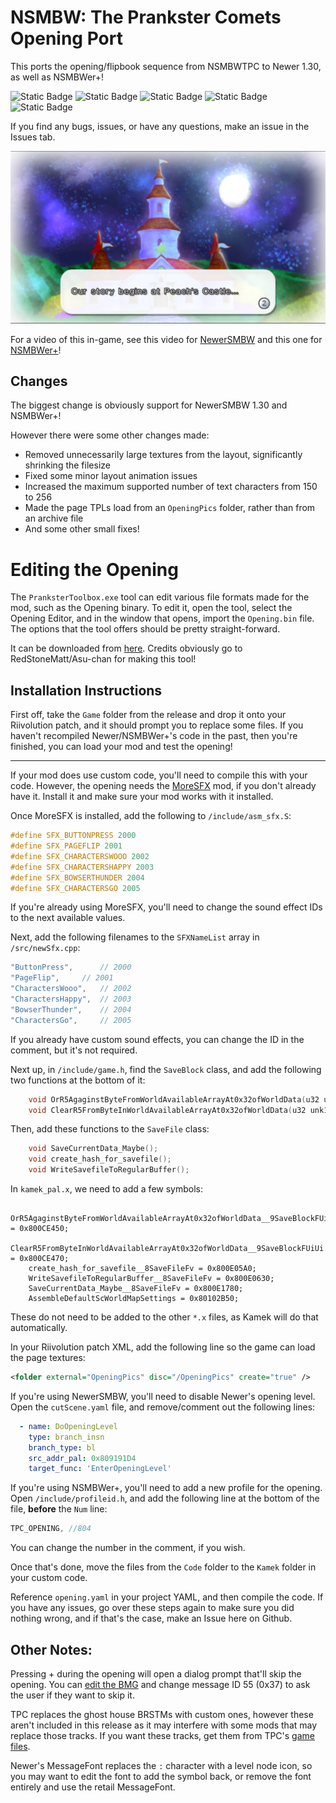 # NSMBW: The Prankster Comets Opening Port
This ports the opening/flipbook sequence from NSMBWTPC to Newer 1.30, as well as NSMBWer+!

![Static Badge](https://img.shields.io/badge/Version-1.0.0-default)
![Static Badge](https://img.shields.io/badge/Supports-NewerSMBW%20(1.3.0)-maroon)
![Static Badge](https://img.shields.io/badge/Supports-NSMBWer+-DCDC73)
![Static Badge](https://img.shields.io/badge/Modifies-Cutscenes-EF6031)
![Static Badge](https://img.shields.io/badge/Ported%20Feature-AA00AA)

If you find any bugs, issues, or have any questions, make an issue in the Issues tab.

![Screenshot of the first scene of the opening, showing Peach's Castle at night.](/TPC-Opening-Port/image.png)

For a video of this in-game, see this video for [NewerSMBW](https://youtu.be/yuk37IsK4eU) and this one for [NSMBWer+](https://youtu.be/MIpEEY4dcnI)!

## Changes
The biggest change is obviously support for NewerSMBW 1.30 and NSMBWer+!

However there were some other changes made:
- Removed unnecessarily large textures from the layout, significantly shrinking the filesize
- Fixed some minor layout animation issues
- Increased the maximum supported number of text characters from 150 to 256
- Made the page TPLs load from an `OpeningPics` folder, rather than from an archive file
- And some other small fixes!

# Editing the Opening
The `PranksterToolbox.exe` tool can edit various file formats made for the mod, such as the Opening binary.
To edit it, open the tool, select the Opening Editor, and in the window that opens, import the `Opening.bin` file. The options that
the tool offers should be pretty straight-forward.


It can be downloaded from [here][toolbox].
Credits obviously go to RedStoneMatt/Asu-chan for making this tool!


## Installation Instructions
First off, take the `Game` folder from the release and drop it onto your Riivolution patch, and it should prompt you to replace some files.
If you haven't recompiled Newer/NSMBWer+'s code in the past, then you're finished, you can load your mod and test the opening!

---
If your mod does use custom code, you'll need to compile this with your code. However, the opening needs the [MoreSFX][moresfx] mod, if you
don't already have it. Install it and make sure your mod works with it installed.

Once MoreSFX is installed, add the following to `/include/asm_sfx.S`:
```cpp
#define SFX_BUTTONPRESS 2000
#define SFX_PAGEFLIP 2001
#define SFX_CHARACTERSWOOO 2002
#define SFX_CHARACTERSHAPPY 2003
#define SFX_BOWSERTHUNDER 2004
#define SFX_CHARACTERSGO 2005
```
If you're already using MoreSFX, you'll need to change the sound effect IDs to the next available values.

Next, add the following filenames to the `SFXNameList` array in `/src/newSfx.cpp`:
```cpp
"ButtonPress",		// 2000
"PageFlip",		// 2001
"CharactersWooo",	// 2002
"CharactersHappy",	// 2003
"BowserThunder",	// 2004
"CharactersGo",		// 2005
```
If you already have custom sound effects, you can change the ID in the comment, but it's not required.

Next up, in `/include/game.h`, find the `SaveBlock` class, and add the following two functions at the bottom of it:
```cpp
    void OrR5AgaginstByteFromWorldAvailableArrayAt0x32ofWorldData(u32 unk1, u32 unk2);
    void ClearR5FromByteInWorldAvailableArrayAt0x32ofWorldData(u32 unk1, u32 unk2);
```
Then, add these functions to the `SaveFile` class:
```cpp
	void SaveCurrentData_Maybe();
	void create_hash_for_savefile();
	void WriteSavefileToRegularBuffer();
```

In `kamek_pal.x`, we need to add a few symbols:
```
    OrR5AgaginstByteFromWorldAvailableArrayAt0x32ofWorldData__9SaveBlockFUiUi = 0x800CE450;
	ClearR5FromByteInWorldAvailableArrayAt0x32ofWorldData__9SaveBlockFUiUi = 0x800CE470;
	create_hash_for_savefile__8SaveFileFv = 0x800E05A0;
	WriteSavefileToRegularBuffer__8SaveFileFv = 0x800E0630;
	SaveCurrentData_Maybe__8SaveFileFv = 0x800E1780;
	AssembleDefaultScWorldMapSettings = 0x80102B50;
```
These do not need to be added to the other `*.x` files, as Kamek will do that automatically.

In your Riivolution patch XML, add the following line so the game can load the page textures:
```xml
<folder external="OpeningPics" disc="/OpeningPics" create="true" />
```

If you're using NewerSMBW, you'll need to disable Newer's opening level. Open the `cutScene.yaml` file,
and remove/comment out the following lines:
```yaml
  - name: DoOpeningLevel
    type: branch_insn
    branch_type: bl
    src_addr_pal: 0x809191D4
    target_func: 'EnterOpeningLevel'
```

If you're using NSMBWer+, you'll need to add a new profile for the opening. Open `/include/profileid.h`, and
add the following line at the bottom of the file, **before** the `Num` line:
```cpp
TPC_OPENING, //804
```
You can change the number in the comment, if you wish.


Once that's done, move the files from the `Code` folder to the `Kamek` folder in your custom code.

Reference `opening.yaml` in your project YAML, and then compile the code. If you have any issues, go over
these steps again to make sure you did nothing wrong, and if that's the case, make an Issue here on Github.

## Other Notes:
Pressing + during the opening will open a dialog prompt that'll skip the opening. You can [edit the BMG][bmg]
and change message ID 55 (0x37) to ask the user if they want to skip it.

TPC replaces the ghost house BRSTMs with custom ones, however these aren't included in this release as it may
interfere with some mods that may replace those tracks. If you want these tracks, get them from TPC's [game files][tpc].

Newer's MessageFont replaces the `:` character with a level node icon, so you may want to edit the font to add the symbol back,
or remove the font entirely and use the retail MessageFont.

[toolbox]: https://github.com/Asu-chan/NSMBWThePranksterComets/raw/refs/heads/clang-no-translations/PranksterToolbox/PranksterToolbox/bin/Release/PranksterToolbox.exe
[moresfx]: https://github.com/Developers-Collective/NSMBW-Custom-Sprites/releases/tag/MoreSFX
[bmg]: https://horizon.miraheze.org/wiki/Game_Text_Editing#BMG_Text_Editing
[tpc]: https://drive.google.com/file/d/11UPNLxT45MTsbRYdXjAEgHRMXuQ9SKNd/view?usp=sharing
